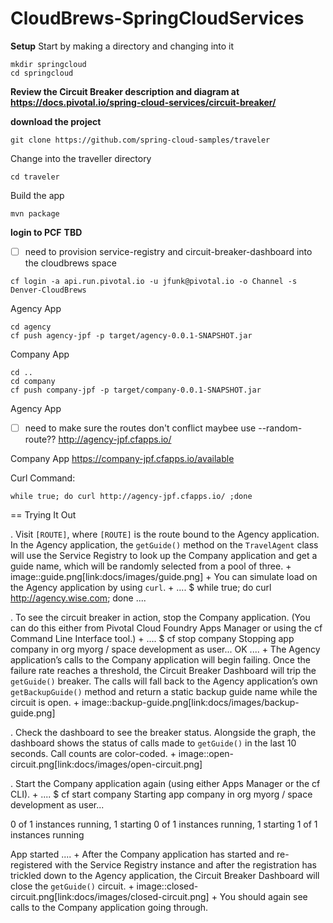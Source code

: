 # CloudBrews-SpringCloudServices

**Setup**
Start by making a directory and changing into it

```
mkdir springcloud
cd springcloud
```

**Review the Circuit Breaker description and diagram at 
https://docs.pivotal.io/spring-cloud-services/circuit-breaker/**


**download the project**
```
git clone https://github.com/spring-cloud-samples/traveler
```

Change into the traveller directory
```
cd traveler
```

Build the app
```
mvn package
```

**login to PCF**
**TBD**
- [ ] need to provision service-registry and circuit-breaker-dashboard into the cloudbrews space
```
cf login -a api.run.pivotal.io -u jfunk@pivotal.io -o Channel -s Denver-CloudBrews
```
Agency App
```
cd agency
cf push agency-jpf -p target/agency-0.0.1-SNAPSHOT.jar
```
Company App
```
cd ..
cd company
cf push company-jpf -p target/company-0.0.1-SNAPSHOT.jar
```

Agency App
- [ ] need to make sure the routes don't conflict maybee use --random-route??
http://agency-jpf.cfapps.io/

Company App
https://company-jpf.cfapps.io/available

Curl Command:
```
while true; do curl http://agency-jpf.cfapps.io/ ;done
```



== Trying It Out

. Visit `[ROUTE]`, where `[ROUTE]` is the route bound to the Agency application. In the Agency application, the `getGuide()` method on the `TravelAgent` class will use the Service Registry to look up the Company application and get a guide name, which will be randomly selected from a pool of three.
+
image::guide.png[link:docs/images/guide.png]
+
You can simulate load on the Agency application by using `curl`.
+
....
$ while true; do curl http://agency.wise.com; done
....

. To see the circuit breaker in action, stop the Company application. (You can do this either from Pivotal Cloud Foundry Apps Manager or using the cf Command Line Interface tool.)
+
....
$ cf stop company
Stopping app company in org myorg / space development as user...
OK
....
+
The Agency application&#8217;s calls to the Company application will begin failing. Once the failure rate reaches a threshold, the Circuit Breaker Dashboard will trip the `getGuide()` breaker. The calls will fall back to the Agency application&#8217;s own `getBackupGuide()` method and return a static backup guide name while the circuit is open.
+
image::backup-guide.png[link:docs/images/backup-guide.png]

. Check the dashboard to see the breaker status. Alongside the graph, the dashboard shows the status of calls made to `getGuide()` in the last 10 seconds. Call counts are color-coded.
+
image::open-circuit.png[link:docs/images/open-circuit.png]

. Start the Company application again (using either Apps Manager or the cf CLI).
+
....
$ cf start company
Starting app company in org myorg / space development as user...

0 of 1 instances running, 1 starting
0 of 1 instances running, 1 starting
1 of 1 instances running

App started
....
+
After the Company application has started and re-registered with the Service Registry instance and after the registration has trickled down to the Agency application, the Circuit Breaker Dashboard will close the `getGuide()` circuit.
+
image::closed-circuit.png[link:docs/images/closed-circuit.png]
+
You should again see calls to the Company application going through.
